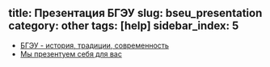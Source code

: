 title: Презентация БГЭУ
slug: bseu_presentation
category: other
tags: [help]
sidebar_index: 5
---

- [БГЭУ - история, традиции, современность](/files/BSEU_prezent.pptx)
- [Мы презентуем себя для вас](/applicants/presentation/)
